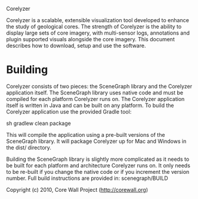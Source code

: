 Corelyzer

Corelyzer is a scalable, extensible visualization tool developed to enhance the
study of geological cores. The strength of Corelyzer is the ability to display
large sets of core imagery, with multi-sensor logs, annotations and plugin
supported visuals alongside the core imagery. This document describes how to
download, setup and use the software.

# Building

Corelyzer consists of two pieces: the SceneGraph library and the Corelyzer 
application itself.  The SceneGraph library uses native code and must be 
compiled for each platform Corelyzer runs on.  The Corelyzer application itself
is written in Java and can be built on any platform.  To build the Corelyzer
application use the provided Gradle tool:

  sh gradlew clean package

This will compile the application using a pre-built versions of the SceneGraph
library.  It will package Corelyzer up for Mac and Windows in the dist/ 
directory.

Building the SceneGraph library is slightly more complicated as it needs to be
built for each platform and architecture Corelyzer runs on.  It only needs to
be re-built if you change the native code or if you increment the version 
number.  Full build instructions are provided in: scenegraph/BUILD

Copyright (c) 2010, Core Wall Project (http://corewall.org)
